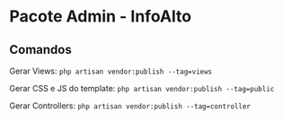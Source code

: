 # Pacote Admin - InfoAlto

## Comandos

<p>Gerar Views:
<code>php artisan vendor:publish --tag=views</code>
</p>
<p>Gerar CSS e JS do template: 
<code>php artisan vendor:publish --tag=public</code>
</p>
<p>Gerar Controllers: 
<code>php artisan vendor:publish --tag=controller</code>
</p>